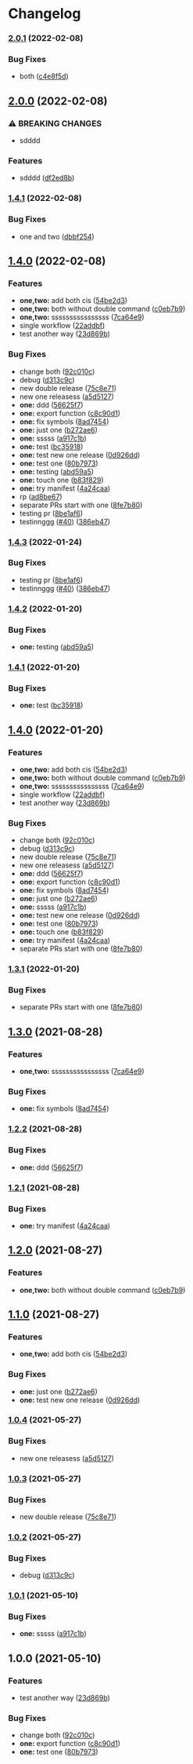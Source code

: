 # Changelog

### [2.0.1](https://github.com/hugomrdias/mono-release/compare/one-v2.0.0...one-v2.0.1) (2022-02-08)


### Bug Fixes

* both ([c4e8f5d](https://github.com/hugomrdias/mono-release/commit/c4e8f5d4cf2bdea92f7e9f3d20088a8fe5f2561d))

## [2.0.0](https://github.com/hugomrdias/mono-release/compare/one-v1.4.1...one-v2.0.0) (2022-02-08)


### ⚠ BREAKING CHANGES

* sdddd

### Features

* sdddd ([df2ed8b](https://github.com/hugomrdias/mono-release/commit/df2ed8b6e987aecb2996c0a27d2dd57432879c65))

### [1.4.1](https://github.com/hugomrdias/mono-release/compare/one-v1.4.0...one-v1.4.1) (2022-02-08)


### Bug Fixes

* one and two ([dbbf254](https://github.com/hugomrdias/mono-release/commit/dbbf25432eb3e974fc84740e359ff7ea354f0405))

## [1.4.0](https://github.com/hugomrdias/mono-release/compare/one-v1.3.1...one-v1.4.0) (2022-02-08)


### Features

* **one,two:** add both cis ([54be2d3](https://github.com/hugomrdias/mono-release/commit/54be2d30c5a4fd1825182273d21f57275b2a5d15))
* **one,two:** both without double command ([c0eb7b9](https://github.com/hugomrdias/mono-release/commit/c0eb7b91e8a4a95f41de9e06cff3dd1911feb72b))
* **one,two:** ssssssssssssssss ([7ca64e9](https://github.com/hugomrdias/mono-release/commit/7ca64e9b5226a729e377c59136c102377d471c64))
* single workflow ([22addbf](https://github.com/hugomrdias/mono-release/commit/22addbf239eda3de338c682724d9ee822bab3d13))
* test another way ([23d869b](https://github.com/hugomrdias/mono-release/commit/23d869b250a4e1f214e0a4471199f78a3a0919eb))


### Bug Fixes

* change both ([92c010c](https://github.com/hugomrdias/mono-release/commit/92c010cf5455f877d4bc4b268008603a585fecc9))
* debug ([d313c9c](https://github.com/hugomrdias/mono-release/commit/d313c9ca97c850d755ba9d00aa50028d24a32b87))
* new double release ([75c8e71](https://github.com/hugomrdias/mono-release/commit/75c8e71f6cf7de4cb3db7b1286e8777b07c8ce50))
* new one releasess ([a5d5127](https://github.com/hugomrdias/mono-release/commit/a5d5127ac3ab786ca8921c59ef3cd57e35021a7d))
* **one:** ddd ([56625f7](https://github.com/hugomrdias/mono-release/commit/56625f7922d6dd3a95eb703629565eeeacdcdec2))
* **one:** export function ([c8c90d1](https://github.com/hugomrdias/mono-release/commit/c8c90d18c966fafa58e2349b53a3c25dc337ae7a))
* **one:** fix symbols ([8ad7454](https://github.com/hugomrdias/mono-release/commit/8ad74544da1191e442e7e06fe0d085bcc9b04fa9))
* **one:** just one ([b272ae6](https://github.com/hugomrdias/mono-release/commit/b272ae6bea4293b92101c4c99845212017e8896c))
* **one:** sssss ([a917c1b](https://github.com/hugomrdias/mono-release/commit/a917c1bfb863231ea11ca3c7cf77c2b40ab6d88a))
* **one:** test ([bc35918](https://github.com/hugomrdias/mono-release/commit/bc3591831cd458942b8aeb5963d84bb1be71e050))
* **one:** test new one release ([0d926dd](https://github.com/hugomrdias/mono-release/commit/0d926dd7175f71359567f90bfe1da9a63eec7c06))
* **one:** test one ([80b7973](https://github.com/hugomrdias/mono-release/commit/80b7973c870ba03da64b767e35219fd0ccfea62a))
* **one:** testing ([abd59a5](https://github.com/hugomrdias/mono-release/commit/abd59a58cdaf9495443093f162f355cdac101df0))
* **one:** touch one ([b83f829](https://github.com/hugomrdias/mono-release/commit/b83f8293a88241426b63c8932584998caf45c9c7))
* **one:** try manifest ([4a24caa](https://github.com/hugomrdias/mono-release/commit/4a24caabc279b177e796cfe51e2e5509b1aaa520))
* rp ([ad8be67](https://github.com/hugomrdias/mono-release/commit/ad8be677aeff3761386217765560899dc08041ec))
* separate PRs start with one ([8fe7b80](https://github.com/hugomrdias/mono-release/commit/8fe7b80824fde07dfd8842e957c29e11ef61bfdf))
* testing pr ([8be1af6](https://github.com/hugomrdias/mono-release/commit/8be1af60c19808cc8e5a623c857914997f40700b))
* testinnggg ([#40](https://github.com/hugomrdias/mono-release/issues/40)) ([386eb47](https://github.com/hugomrdias/mono-release/commit/386eb479160b35178b4c791926b14dbfbc960dc3))

### [1.4.3](https://github.com/hugomrdias/mono-release/compare/one-v1.4.2...one-v1.4.3) (2022-01-24)


### Bug Fixes

* testing pr ([8be1af6](https://github.com/hugomrdias/mono-release/commit/8be1af60c19808cc8e5a623c857914997f40700b))
* testinnggg ([#40](https://github.com/hugomrdias/mono-release/issues/40)) ([386eb47](https://github.com/hugomrdias/mono-release/commit/386eb479160b35178b4c791926b14dbfbc960dc3))

### [1.4.2](https://github.com/hugomrdias/mono-release/compare/one-v1.4.1...one-v1.4.2) (2022-01-20)


### Bug Fixes

* **one:** testing ([abd59a5](https://github.com/hugomrdias/mono-release/commit/abd59a58cdaf9495443093f162f355cdac101df0))

### [1.4.1](https://github.com/hugomrdias/mono-release/compare/one-v1.4.0...one-v1.4.1) (2022-01-20)


### Bug Fixes

* **one:** test ([bc35918](https://github.com/hugomrdias/mono-release/commit/bc3591831cd458942b8aeb5963d84bb1be71e050))

## [1.4.0](https://github.com/hugomrdias/mono-release/compare/one-v1.3.1...one-v1.4.0) (2022-01-20)


### Features

* **one,two:** add both cis ([54be2d3](https://github.com/hugomrdias/mono-release/commit/54be2d30c5a4fd1825182273d21f57275b2a5d15))
* **one,two:** both without double command ([c0eb7b9](https://github.com/hugomrdias/mono-release/commit/c0eb7b91e8a4a95f41de9e06cff3dd1911feb72b))
* **one,two:** ssssssssssssssss ([7ca64e9](https://github.com/hugomrdias/mono-release/commit/7ca64e9b5226a729e377c59136c102377d471c64))
* single workflow ([22addbf](https://github.com/hugomrdias/mono-release/commit/22addbf239eda3de338c682724d9ee822bab3d13))
* test another way ([23d869b](https://github.com/hugomrdias/mono-release/commit/23d869b250a4e1f214e0a4471199f78a3a0919eb))


### Bug Fixes

* change both ([92c010c](https://github.com/hugomrdias/mono-release/commit/92c010cf5455f877d4bc4b268008603a585fecc9))
* debug ([d313c9c](https://github.com/hugomrdias/mono-release/commit/d313c9ca97c850d755ba9d00aa50028d24a32b87))
* new double release ([75c8e71](https://github.com/hugomrdias/mono-release/commit/75c8e71f6cf7de4cb3db7b1286e8777b07c8ce50))
* new one releasess ([a5d5127](https://github.com/hugomrdias/mono-release/commit/a5d5127ac3ab786ca8921c59ef3cd57e35021a7d))
* **one:** ddd ([56625f7](https://github.com/hugomrdias/mono-release/commit/56625f7922d6dd3a95eb703629565eeeacdcdec2))
* **one:** export function ([c8c90d1](https://github.com/hugomrdias/mono-release/commit/c8c90d18c966fafa58e2349b53a3c25dc337ae7a))
* **one:** fix symbols ([8ad7454](https://github.com/hugomrdias/mono-release/commit/8ad74544da1191e442e7e06fe0d085bcc9b04fa9))
* **one:** just one ([b272ae6](https://github.com/hugomrdias/mono-release/commit/b272ae6bea4293b92101c4c99845212017e8896c))
* **one:** sssss ([a917c1b](https://github.com/hugomrdias/mono-release/commit/a917c1bfb863231ea11ca3c7cf77c2b40ab6d88a))
* **one:** test new one release ([0d926dd](https://github.com/hugomrdias/mono-release/commit/0d926dd7175f71359567f90bfe1da9a63eec7c06))
* **one:** test one ([80b7973](https://github.com/hugomrdias/mono-release/commit/80b7973c870ba03da64b767e35219fd0ccfea62a))
* **one:** touch one ([b83f829](https://github.com/hugomrdias/mono-release/commit/b83f8293a88241426b63c8932584998caf45c9c7))
* **one:** try manifest ([4a24caa](https://github.com/hugomrdias/mono-release/commit/4a24caabc279b177e796cfe51e2e5509b1aaa520))
* separate PRs start with one ([8fe7b80](https://github.com/hugomrdias/mono-release/commit/8fe7b80824fde07dfd8842e957c29e11ef61bfdf))

### [1.3.1](https://github.com/hugomrdias/mono-release/compare/one-v1.3.0...one-v1.3.1) (2022-01-20)


### Bug Fixes

* separate PRs start with one ([8fe7b80](https://github.com/hugomrdias/mono-release/commit/8fe7b80824fde07dfd8842e957c29e11ef61bfdf))

## [1.3.0](https://www.github.com/hugomrdias/mono-release/compare/one-v1.2.2...one-v1.3.0) (2021-08-28)


### Features

* **one,two:** ssssssssssssssss ([7ca64e9](https://www.github.com/hugomrdias/mono-release/commit/7ca64e9b5226a729e377c59136c102377d471c64))


### Bug Fixes

* **one:** fix symbols ([8ad7454](https://www.github.com/hugomrdias/mono-release/commit/8ad74544da1191e442e7e06fe0d085bcc9b04fa9))

### [1.2.2](https://www.github.com/hugomrdias/mono-release/compare/one-v1.2.1...one-v1.2.2) (2021-08-28)


### Bug Fixes

* **one:** ddd ([56625f7](https://www.github.com/hugomrdias/mono-release/commit/56625f7922d6dd3a95eb703629565eeeacdcdec2))

### [1.2.1](https://www.github.com/hugomrdias/mono-release/compare/one-v1.2.0...one-v1.2.1) (2021-08-28)


### Bug Fixes

* **one:** try manifest ([4a24caa](https://www.github.com/hugomrdias/mono-release/commit/4a24caabc279b177e796cfe51e2e5509b1aaa520))

## [1.2.0](https://www.github.com/hugomrdias/mono-release/compare/one-v1.1.0...one-v1.2.0) (2021-08-27)


### Features

* **one,two:** both without double command ([c0eb7b9](https://www.github.com/hugomrdias/mono-release/commit/c0eb7b91e8a4a95f41de9e06cff3dd1911feb72b))

## [1.1.0](https://www.github.com/hugomrdias/mono-release/compare/one-v1.0.4...one-v1.1.0) (2021-08-27)


### Features

* **one,two:** add both cis ([54be2d3](https://www.github.com/hugomrdias/mono-release/commit/54be2d30c5a4fd1825182273d21f57275b2a5d15))


### Bug Fixes

* **one:** just one ([b272ae6](https://www.github.com/hugomrdias/mono-release/commit/b272ae6bea4293b92101c4c99845212017e8896c))
* **one:** test new one release ([0d926dd](https://www.github.com/hugomrdias/mono-release/commit/0d926dd7175f71359567f90bfe1da9a63eec7c06))

### [1.0.4](https://www.github.com/hugomrdias/mono-release/compare/one-v1.0.3...one-v1.0.4) (2021-05-27)


### Bug Fixes

* new one releasess ([a5d5127](https://www.github.com/hugomrdias/mono-release/commit/a5d5127ac3ab786ca8921c59ef3cd57e35021a7d))

### [1.0.3](https://www.github.com/hugomrdias/mono-release/compare/one-v1.0.2...one-v1.0.3) (2021-05-27)


### Bug Fixes

* new double release ([75c8e71](https://www.github.com/hugomrdias/mono-release/commit/75c8e71f6cf7de4cb3db7b1286e8777b07c8ce50))

### [1.0.2](https://www.github.com/hugomrdias/mono-release/compare/one-v1.0.1...one-v1.0.2) (2021-05-27)


### Bug Fixes

* debug ([d313c9c](https://www.github.com/hugomrdias/mono-release/commit/d313c9ca97c850d755ba9d00aa50028d24a32b87))

### [1.0.1](https://www.github.com/hugomrdias/mono-release/compare/one-v1.0.0...one-v1.0.1) (2021-05-10)


### Bug Fixes

* **one:** sssss ([a917c1b](https://www.github.com/hugomrdias/mono-release/commit/a917c1bfb863231ea11ca3c7cf77c2b40ab6d88a))

## 1.0.0 (2021-05-10)


### Features

* test another way ([23d869b](https://www.github.com/hugomrdias/mono-release/commit/23d869b250a4e1f214e0a4471199f78a3a0919eb))


### Bug Fixes

* change both ([92c010c](https://www.github.com/hugomrdias/mono-release/commit/92c010cf5455f877d4bc4b268008603a585fecc9))
* **one:** export function ([c8c90d1](https://www.github.com/hugomrdias/mono-release/commit/c8c90d18c966fafa58e2349b53a3c25dc337ae7a))
* **one:** test one ([80b7973](https://www.github.com/hugomrdias/mono-release/commit/80b7973c870ba03da64b767e35219fd0ccfea62a))

